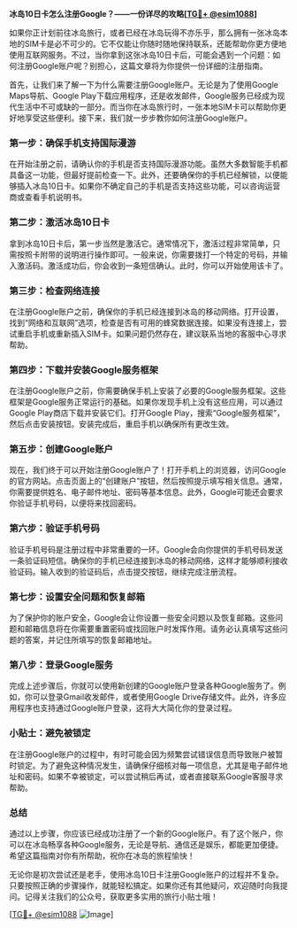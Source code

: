**冰岛10日卡怎么注册Google？——一份详尽的攻略[[TG💪+ @esim1088](https://t.me/s/esim1088)]**

如果你正计划前往冰岛旅行，或者已经在冰岛玩得不亦乐乎，那么拥有一张冰岛本地的SIM卡是必不可少的。它不仅能让你随时随地保持联系，还能帮助你更方便地使用互联网服务。不过，当你拿到这张冰岛10日卡后，可能会遇到一个问题：如何注册Google账户呢？别担心，这篇文章将为你提供一份详细的注册指南。

首先，让我们来了解一下为什么需要注册Google账户。无论是为了使用Google Maps导航、Google Play下载应用程序，还是收发邮件，Google服务已经成为现代生活中不可或缺的一部分。而当你在冰岛旅行时，一张本地SIM卡可以帮助你更好地享受这些便利。接下来，我们就一步步教你如何注册Google账户。

### 第一步：确保手机支持国际漫游

在开始注册之前，请确认你的手机是否支持国际漫游功能。虽然大多数智能手机都具备这一功能，但最好提前检查一下。此外，还要确保你的手机已经解锁，以便能够插入冰岛10日卡。如果你不确定自己的手机是否支持这些功能，可以咨询运营商或查看手机说明书。

### 第二步：激活冰岛10日卡

拿到冰岛10日卡后，第一步当然是激活它。通常情况下，激活过程非常简单，只需按照卡附带的说明进行操作即可。一般来说，你需要拨打一个特定的号码，并输入激活码。激活成功后，你会收到一条短信确认。此时，你可以开始使用该卡了。

### 第三步：检查网络连接

在注册Google账户之前，确保你的手机已经连接到冰岛的移动网络。打开设置，找到“网络和互联网”选项，检查是否有可用的蜂窝数据连接。如果没有连接上，尝试重启手机或重新插入SIM卡。如果问题仍然存在，建议联系当地的客服中心寻求帮助。

### 第四步：下载并安装Google服务框架

在注册Google账户之前，你需要确保手机上安装了必要的Google服务框架。这些框架是Google服务正常运行的基础。如果你发现手机上没有这些应用，可以通过Google Play商店下载并安装它们。打开Google Play，搜索“Google服务框架”，然后点击安装按钮。安装完成后，重启手机以确保所有更改生效。

### 第五步：创建Google账户

现在，我们终于可以开始注册Google账户了！打开手机上的浏览器，访问Google的官方网站。点击页面上的“创建账户”按钮，然后按照提示填写相关信息。通常，你需要提供姓名、电子邮件地址、密码等基本信息。此外，Google可能还会要求你验证手机号码，以便将来找回密码。

### 第六步：验证手机号码

验证手机号码是注册过程中非常重要的一环。Google会向你提供的手机号码发送一条验证码短信。确保你的手机已经连接到冰岛的移动网络，这样才能够顺利接收验证码。输入收到的验证码后，点击提交按钮，继续完成注册流程。

### 第七步：设置安全问题和恢复邮箱

为了保护你的账户安全，Google会让你设置一些安全问题以及恢复邮箱。这些问题和邮箱信息将在你需要重置密码或找回账户时发挥作用。请务必认真填写这些问题的答案，并记住所填写的恢复邮箱地址。

### 第八步：登录Google服务

完成上述步骤后，你就可以使用新创建的Google账户登录各种Google服务了。例如，你可以登录Gmail收发邮件，或者使用Google Drive存储文件。此外，许多应用程序也支持通过Google账户登录，这将大大简化你的登录过程。

### 小贴士：避免被锁定

在注册Google账户的过程中，有时可能会因为频繁尝试错误信息而导致账户被暂时锁定。为了避免这种情况发生，请确保仔细核对每一项信息，尤其是电子邮件地址和密码。如果不幸被锁定，可以尝试稍后再试，或者直接联系Google客服寻求帮助。

### 总结

通过以上步骤，你应该已经成功注册了一个新的Google账户。有了这个账户，你可以在冰岛畅享各种Google服务，无论是导航、通信还是娱乐，都能更加便捷。希望这篇指南对你有所帮助，祝你在冰岛的旅程愉快！

无论你是初次尝试还是老手，使用冰岛10日卡注册Google账户的过程并不复杂。只要按照正确的步骤操作，就能轻松搞定。如果你还有其他疑问，欢迎随时向我提问。记得关注我们的公众号，获取更多实用的旅行小贴士哦！

[[TG💪+ @esim1088](https://t.me/s/esim1088) ![Image](https://i.postimg.cc/4NQfJmqS/Snipaste-2025-05-13-00-14-12.png)]